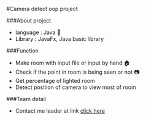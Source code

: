 #Camera detect oop project

###About project
- language : Java 🎃
- Library : JavaFx, Java basic library

###Function
- Make room with input file or input by hand 🏠
- Check if the point in room is being seen or not 📷
- Get percentage of lighted room
- Detect position of camera to view most of room

###Team detail
- Contact me leader at link <a href="https://www.facebook.com/darkness1331311/">click here</a>
